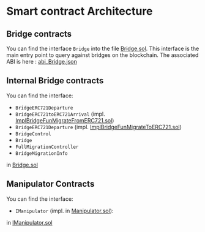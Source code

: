 # Smart contract Architecture

## Bridge contracts

You can find the interface `Bridge` into the file [Bridge.sol](/Codebase/Bridge_Contracts/contracts/Bridge.sol).
This interface is the main entry point to query against bridges on the blockchain.
The associated ABI is here : [abi_Bridge.json](Codebase/Bridge_Contracts/abi/abi_Bridge.json)

## Internal Bridge contracts

You can find the interface: 
* `BridgeERC721Departure` 
* `BridgeERC721toERC721Arrival` (impl. [ImplBridgeFunMigrateFromERC721.sol](/Codebase/Bridge_Contracts/contracts/Implementation/BridgeFeatures/ImplBridgeFunMigrateFromERC721.sol))
* `BridgeERC721Departure` (impl. [ImplBridgeFunMigrateToERC721.sol](/Codebase/Bridge_Contracts/contracts/Implementation/BridgeFeatures/ImplBridgeFunMigrateToERC721.sol))
* `BridgeControl`
* `Bridge` 
* `FullMigrationController`
* `BridgeMigrationInfo` 
  
in [Bridge.sol](/Codebase/Bridge_Contracts/contracts/Bridge.sol)

## Manipulator Contracts

You can find the interface:
* `IManipulator` (impl. in [Manipulator.sol](/Codebase/Manipulator_Contracts/contracts/Manipulator.sol)):

in [IManipulator.sol](/Codebase/Manipulator_Contracts/contracts/IManipulator.sol)